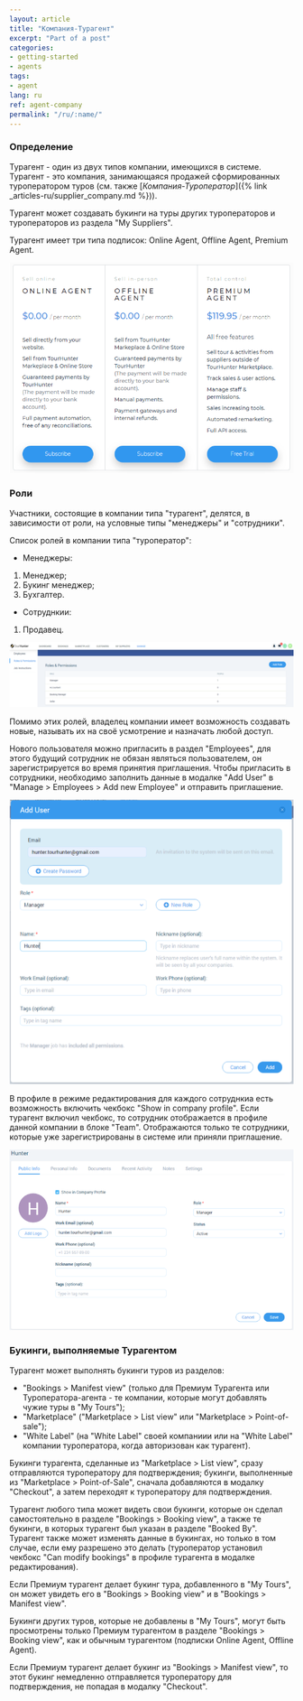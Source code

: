 ```yaml
---
layout: article
title: "Компания-Турагент"
excerpt: "Part of a post"
categories:
- getting-started
- agents
tags:
- agent
lang: ru
ref: agent-company
permalink: "/ru/:name/"
---
```


### **Определение**

Турагент - один из двух типов компании, имеющихся в системе. Турагент - это компания, занимающаяся продажей сформированных туроператором туров (см. также [*Компания-Туроператор*]({% link _articles-ru/supplier_company.md %})).

Турагент может создавать букинги на туры других туроператоров и туроператоров из раздела "My Suppliers".

Турагент имеет три типа подписок: Online Agent, Offline Agent, Premium Agent.

![Agent's subscription](/assets/images/agent_company1.png)

### **Роли**

Участники, состоящие в компании типа "турагент", делятся, в зависимости от роли, на условные типы "менеджеры" и "сотрудники".

Список ролей в компании типа "туроператор":

- Менеджеры:

1. Менеджер;
2. Букинг менеджер;
3. Бухгалтер.

- Сотруднкии:

1. Продавец.

![Agent's employees](/assets/images/agent_company2.png)

Помимо этих ролей, владелец компании имеет возможность создавать новые, называть их на своё усмотрение и назначать любой доступ.

Нового пользователя можно пригласить в раздел "Employees", для этого будущий сотрудник не обязан являться пользователем, он зарегистрируется во время принятия приглашения. Чтобы пригласить в сотрудники, необходимо заполнить данные в модалке "Add User" в "Manage > Employees > Add new Employee" и отправить приглашение.

![Agent's subscription](/assets/images/agent_company3.png)

В профиле в режиме редактирования для каждого сотруднкиа есть возможность включить чекбокс "Show in company profile". Если турагент включил чекбокс, то сотрудник отображается в профиле данной компании в блоке "Team". Отображаются только те сотрудники, которые уже зарегистрированы в системе или приняли приглашение.

![Agent's subscription](/assets/images/agent_company4.png)

### **Букинги, выполняемые Турагентом**

Турагент может выполнять букинги туров из разделов:
- "Bookings > Manifest view" (только для Премиум Турагента или Туроператора-агента - те компании, которые могут добавлять чужие туры в "My Tours");
- "Marketplace" ("Marketplace > List view" или "Marketplace > Point-of-sale");
- "White Label" (на "White Label" своей компаниии или на "White Label" компании туроператора, когда авторизован как турагент).

Букинги турагента, сделанные из "Marketplace > List view", сразу отправляются туроператору для подтверждения; букинги, выполненные из "Marketplace > Point-of-Sale", сначала добавляются в модалку "Checkout", а затем переходят к туроператору для подтверждения.

Турагент любого типа может видеть свои букинги, которые он сделал самостоятельно в разделе "Bookings > Booking view", а также те букинги, в которых турагент был указан в разделе "Booked By". Турагент также может изменять данные в букингах, но только в том случае, если ему разрешено это делать (туроператор установил чекбокс "Can modify bookings" в профиле турагента в модалке редактирования).

Если Премиум турагент делает букинг тура, добавленного в "My Tours", он может увидеть его в "Bookings > Booking view" и в "Bookings > Manifest view".

Букинги других туров, которые не добавлены в "My Tours", могут быть просмотрены только Премиум турагентом в разделе "Bookings > Booking view", как и обычным турагентом (подписки Online Agent, Offline Agent).

Если Премиум турагент делает букинг из "Bookings > Manifest view", то этот букинг немедленно отправляется туроператору для подтверждения, не попадая в модалку "Checkout".